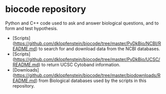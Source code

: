 # biocode repository

Python and C++ code used to ask and answer biological questions, and to form and test hypothesis.

* [Scripts] (https://github.com/dklopfenstein/biocode/tree/master/PyDkBio/NCBI/README.md) to search for and download data from the NCBI databases.
* [Scripts] (https://github.com/dklopfenstein/biocode/tree/master/PyDkBio/UCSC/README.md) to return UCSC Cytoband information.
* [Downloads] (https://github.com/dklopfenstein/biocode/tree/master/biodownloads/README.md) from Biological databases used by the scripts in this repository.
